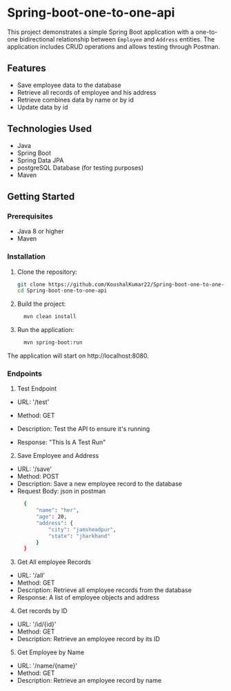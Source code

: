 # Spring-boot-one-to-one-api

This project demonstrates a simple Spring Boot application with a one-to-one bidirectional relationship between `Employee` and `Address` entities. The application includes CRUD operations and allows testing through Postman.
## Features

- Save employee data to the database
- Retrieve all records of employee and his address
- Retrieve combines data by name or by id
- Update data by id

## Technologies Used

- Java
- Spring Boot
- Spring Data JPA
- postgreSQL Database (for testing purposes)
- Maven

## Getting Started

### Prerequisites

- Java 8 or higher
- Maven

### Installation

1. Clone the repository:
   ```sh
   git clone https://github.com/KoushalKumar22/Spring-boot-one-to-one-api.git
   cd Spring-boot-one-to-one-api

2. Build the project:
   ```sh
     mvn clean install
3. Run the application:
   ```sh
     mvn spring-boot:run
The application will start on http://localhost:8080.

### Endpoints

1. Test Endpoint
- URL: '/test'

- Method: GET

- Description: Test the API to ensure it's running

- Response: "This Is A Test Run"

2. Save Employee and Address
- URL: '/save'
- Method: POST
- Description: Save a new employee record to the database
- Request Body: json in postman
  ```sh
    {
        "name": "her",
        "age": 20,
        "address": {
            "city": "jamsheadpur",
            "state": "jharkhand"
        }
    }

3. Get All employee Records
- URL: '/all'
- Method: GET
- Description: Retrieve all employee records from the database
- Response: A list of employee objects and address
  
4. Get records by ID
- URL: '/id/{id}'
- Method: GET
- Description: Retrieve an employee record by its ID
5. Get Employee by Name
- URL: '/name/{name}'
- Method: GET
- Description: Retrieve an employee record by name


